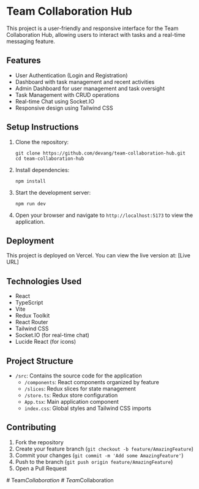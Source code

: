 # Team Collaboration Hub

This project is a user-friendly and responsive interface for the Team Collaboration Hub, allowing users to interact with tasks and a real-time messaging feature.

## Features

- User Authentication (Login and Registration)
- Dashboard with task management and recent activities
- Admin Dashboard for user management and task oversight
- Task Management with CRUD operations
- Real-time Chat using Socket.IO
- Responsive design using Tailwind CSS

## Setup Instructions

1. Clone the repository:
   ```
   git clone https://github.com/devang/team-collaboration-hub.git
   cd team-collaboration-hub
   ```

2. Install dependencies:
   ```
   npm install
   ```

3. Start the development server:
   ```
   npm run dev
   ```

4. Open your browser and navigate to `http://localhost:5173` to view the application.

## Deployment

This project is deployed on Vercel. You can view the live version at: [Live URL]

## Technologies Used

- React
- TypeScript
- Vite
- Redux Toolkit
- React Router
- Tailwind CSS
- Socket.IO (for real-time chat)
- Lucide React (for icons)

## Project Structure

- `/src`: Contains the source code for the application
  - `/components`: React components organized by feature
  - `/slices`: Redux slices for state management
  - `/store.ts`: Redux store configuration
  - `App.tsx`: Main application component
  - `index.css`: Global styles and Tailwind CSS imports

## Contributing

1. Fork the repository
2. Create your feature branch (`git checkout -b feature/AmazingFeature`)
3. Commit your changes (`git commit -m 'Add some AmazingFeature'`)
4. Push to the branch (`git push origin feature/AmazingFeature`)
5. Open a Pull Request

#   T e a m _ C o l l a b o r a t i o n  
 #   T e a m _ C o l l a b o r a t i o n  
 